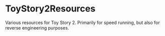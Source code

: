 # ToyStory2Resources
Various resources for Toy Story 2. Primarily for speed running, but also for reverse engineering purposes.
